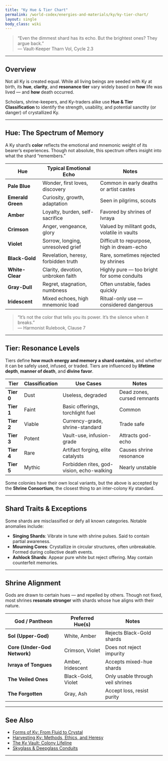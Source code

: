 ```yaml
---
title: "Ky Hue & Tier Chart"
permalink: /world-codex/energies-and-materials/ky/ky-tier-chart/
layout: single
body_class: wiki
---
```


> “Even the dimmest shard has its echo. But the brightest ones? They argue back.”  
> — Vault-Keeper Tharn Vol, Cycle 2.3

---

## Overview

Not all Ky is created equal. While all living beings are seeded with Ky at birth, its **hue**, **clarity**, and **resonance tier** vary widely based on **how** life was lived — and **how** death occurred.

Scholars, shrine-keepers, and Ky-traders alike use **Hue & Tier Classification** to identify the strength, usability, and potential sanctity (or danger) of crystallized Ky.

---

## Hue: The Spectrum of Memory

A Ky shard’s **color** reflects the emotional and mnemonic weight of its bearer’s experiences. Though not absolute, this spectrum offers insight into what the shard “remembers.”

| Hue              | Typical Emotional Echo           | Notes |
|------------------|----------------------------------|-------|
| **Pale Blue**     | Wonder, first loves, discovery    | Common in early deaths or artist castes |
| **Emerald Green** | Curiosity, growth, adaptation     | Seen in pilgrims, scouts |
| **Amber**         | Loyalty, burden, self-sacrifice   | Favored by shrines of Ivraya |
| **Crimson**       | Anger, vengeance, glory           | Valued by militant gods, volatile in vaults |
| **Violet**        | Sorrow, longing, unresolved grief | Difficult to repurpose, high in dream-echo |
| **Black-Gold**    | Revelation, heresy, forbidden truth | Rare, sometimes rejected by shrines |
| **White-Clear**   | Clarity, devotion, unbroken faith | Highly pure — too bright for some conduits |
| **Gray-Dull**     | Regret, stagnation, numbness      | Often unstable, fades quickly |
| **Iridescent**    | Mixed echoes, high mnemonic load  | Ritual-only use — considered dangerous |

> “It’s not the color that tells you its power. It’s the silence when it breaks.”  
> — Harmonist Rulebook, Clause 7

---

## Tier: Resonance Levels

Tiers define **how much energy and memory a shard contains**, and whether it can be safely used, infused, or traded. Tiers are influenced by **lifetime depth**, **manner of death**, and **divine favor**.

| Tier | Classification      | Use Cases | Notes |
|------|----------------------|-----------|-------|
| **Tier 0** | Dust | Useless, degraded | Dead zones, cursed remnants |
| **Tier 1** | Faint | Basic offerings, torchlight fuel | Common |
| **Tier 2** | Viable | Currency-grade, shrine-standard | Trade safe |
| **Tier 3** | Potent | Vault-use, infusion-grade | Attracts god-echo |
| **Tier 4** | Rare | Artifact forging, elite catalysts | Causes shrine resonance |
| **Tier 5** | Mythic | Forbidden rites, god-vision, echo-walking | Nearly unstable |

Some colonies have their own local variants, but the above is accepted by the **Shrine Consortium**, the closest thing to an inter-colony Ky standard.

---

## Shard Traits & Exceptions

Some shards are misclassified or defy all known categories. Notable anomalies include:

- **Singing Shards**: Vibrate in tune with shrine pulses. Said to contain partial awareness.
- **Mourning Cores**: Crystallize in circular structures, often unbreakable. Formed during collective death events.
- **Ashlock Shards**: Appear pure white but reject offering. May contain counterfeit memories.

---

## Shrine Alignment

Gods are drawn to certain hues — and repelled by others. Though not fixed, most shrines **resonate stronger** with shards whose hue aligns with their nature.

| God / Pantheon       | Preferred Hue(s) | Notes |
|----------------------|------------------|-------|
| **Sol (Upper-God)**         | White, Amber      | Rejects Black-Gold shards |
| **Core (Under-God Network)** | Crimson, Violet   | Does not reject impurity |
| **Ivraya of Tongues**       | Amber, Iridescent | Accepts mixed-hue shards |
| **The Veiled Ones**         | Black-Gold, Violet | Only usable through veil shrines |
| **The Forgotten**           | Gray, Ash          | Accept loss, resist purity |

---

## See Also

- [Forms of Ky: From Fluid to Crystal](/world-codex/energies-and-materials/ky/forms-of-ky/)
- [Harvesting Ky: Methods, Ethics, and Heresy](/world-codex/energies-and-materials/ky/ky-harvesting/)
- [The Ky Vault: Colony Lifeline](/world-codex/energies-and-materials/ky/ky-vaults/)
- [Skyglass & Deepglass Conduits](/world-codex/energies-and-materials/ky/skyglass-network/)

---
